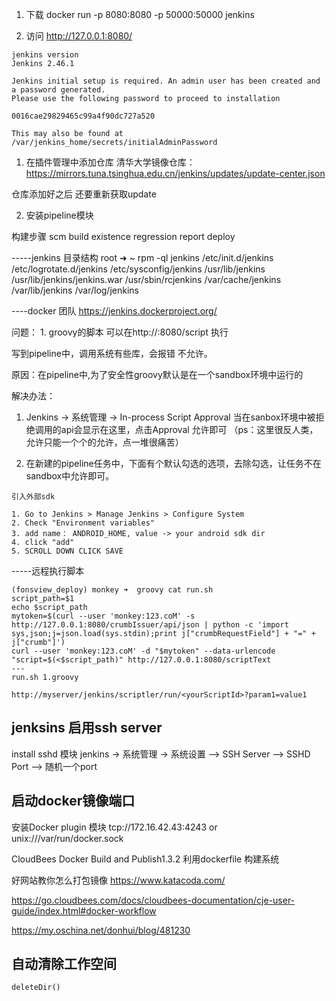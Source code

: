1. 下载
docker run -p 8080:8080 -p 50000:50000 jenkins

2. 访问 
http://127.0.0.1:8080/

``` shell
jenkins version
Jenkins 2.46.1

Jenkins initial setup is required. An admin user has been created and a password generated.
Please use the following password to proceed to installation

0016cae29829465c99a4f90dc727a520

This may also be found at /var/jenkins_home/secrets/initialAdminPassword
```
1. 在插件管理中添加仓库
清华大学镜像仓库：
https://mirrors.tuna.tsinghua.edu.cn/jenkins/updates/update-center.json

仓库添加好之后 还要重新获取update

2. 安装pipeline模块

构建步骤
scm	build	existence	regression	report	deploy

-----jenkins 目录结构
root ➜  ~ rpm -ql jenkins
/etc/init.d/jenkins
/etc/logrotate.d/jenkins
/etc/sysconfig/jenkins
/usr/lib/jenkins
/usr/lib/jenkins/jenkins.war
/usr/sbin/rcjenkins
/var/cache/jenkins
/var/lib/jenkins
/var/log/jenkins


----docker 团队
https://jenkins.dockerproject.org/



问题：
1.
groovy的脚本 可以在http://<jenkins>:8080/script 执行

写到pipeline中，调用系统有些库，会报错 不允许。

原因：在pipeline中,为了安全性groovy默认是在一个sandbox环境中运行的

解决办法：
1. Jenkins -> 系统管理 -> In-process Script Approval 当在sanbox环境中被拒绝调用的api会显示在这里，点击Approval 允许即可  （ps：这里很反人类，允许只能一个个的允许，点一堆很痛苦）

2. 在新建的pipeline任务中，下面有个默认勾选的选项，去除勾选，让任务不在sandbox中允许即可。

``` shell
引入外部sdk

1. Go to Jenkins > Manage Jenkins > Configure System
2. Check "Environment variables"
3. add name： ANDROID_HOME, value -> your android sdk dir
4. click "add"
5. SCROLL DOWN CLICK SAVE

```

-----远程执行脚本

``` shell
(fonsview_deploy) monkey ➜  groovy cat run.sh 
script_path=$1
echo $script_path
mytoken=$(curl --user 'monkey:123.coM' -s http://127.0.0.1:8080/crumbIssuer/api/json | python -c 'import sys,json;j=json.load(sys.stdin);print j["crumbRequestField"] + "=" + j["crumb"]')
curl --user 'monkey:123.coM' -d "$mytoken" --data-urlencode "script=$(<$script_path)" http://127.0.0.1:8080/scriptText
---
run.sh 1.groovy

http://myserver/jenkins/scriptler/run/<yourScriptId>?param1=value1
```

## jenksins 启用ssh server
install sshd 模块
jenkins -> 系统管理 -> 系统设置 --> SSH Server --> SSHD Port	--> 随机一个port

## 启动docker镜像端口
安装Docker plugin 模块
 tcp://172.16.42.43:4243 or unix:///var/run/docker.sock


CloudBees Docker Build and Publish1.3.2  利用dockerfile 构建系统

好网站教你怎么打包镜像
https://www.katacoda.com/

https://go.cloudbees.com/docs/cloudbees-documentation/cje-user-guide/index.html#docker-workflow

https://my.oschina.net/donhui/blog/481230


##  自动清除工作空间
    deleteDir()
